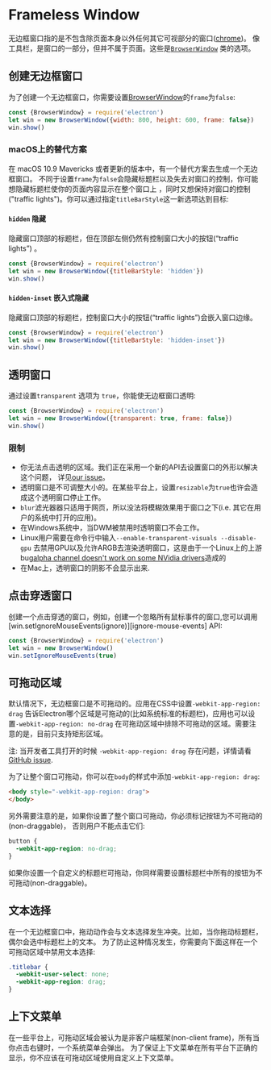 # Frameless Window

无边框窗口指的是不包含除页面本身以外任何其它可视部分的窗口([chrome](https://developer.mozilla.org/en-US/docs/Glossary/Chrome))。
像工具栏，是窗口的一部分，但并不属于页面。这些是[`BrowserWindow`](browser-window.md) 类的选项。

## 创建无边框窗口

为了创建一个无边框窗口，你需要设置[BrowserWindow](browser-window.md)的`frame`为`false`:


```javascript
const {BrowserWindow} = require('electron')
let win = new BrowserWindow({width: 800, height: 600, frame: false})
win.show()
```

### macOS上的替代方案

在 macOS 10.9 Mavericks 或者更新的版本中，有一个替代方案去生成一个无边框窗口。
不同于设置`frame`为`false`会隐藏标题栏以及失去对窗口的控制，你可能想隐藏标题栏使你的页面内容显示在整个窗口上
，同时又想保持对窗口的控制("traffic lights")。你可以通过指定`titleBarStyle`这一新选项达到目标:

#### `hidden` 隐藏

隐藏窗口顶部的标题栏，但在顶部左侧仍然有控制窗口大小的按钮(“traffic lights”) 。

```javascript
const {BrowserWindow} = require('electron')
let win = new BrowserWindow({titleBarStyle: 'hidden'})
win.show()
```
#### `hidden-inset` 嵌入式隐藏
隐藏窗口顶部的标题栏，控制窗口大小的按钮(“traffic lights”)会嵌入窗口边缘。

```javascript
const {BrowserWindow} = require('electron')
let win = new BrowserWindow({titleBarStyle: 'hidden-inset'})
win.show()
```

## 透明窗口

通过设置`transparent` 选项为 `true`，你能使无边框窗口透明:

```javascript
const {BrowserWindow} = require('electron')
let win = new BrowserWindow({transparent: true, frame: false})
win.show()
```

### 限制

* 你无法点击透明的区域。我们正在采用一个新的API去设置窗口的外形以解决这个问题，
  详见[our issue](https://github.com/electron/electron/issues/1335)。
* 透明窗口是不可调整大小的。在某些平台上，设置`resizable`为`true`也许会造成这个透明窗口停止工作。
* `blur`滤光器器只适用于网页，所以没法将模糊效果用于窗口之下(i.e. 其它在用户的系统中打开的应用)。
* 在Windows系统中，当DWM被禁用时透明窗口不会工作。
* Linux用户需要在命令行中输入`--enable-transparent-visuals --disable-gpu`
  去禁用GPU以及允许ARGB去渲染透明窗口，这是由于一个Linux上的上游bug[alpha channel doesn't work on some
  NVidia drivers](https://code.google.com/p/chromium/issues/detail?id=369209)造成的
* 在Mac上，透明窗口的阴影不会显示出来.

## 点击穿透窗口
创建一个点击穿透的窗口，例如，创建一个忽略所有鼠标事件的窗口,您可以调用
[win.setIgnoreMouseEvents(ignore)][ignore-mouse-events]
API:

```javascript
const {BrowserWindow} = require('electron')
let win = new BrowserWindow()
win.setIgnoreMouseEvents(true)
```

## 可拖动区域

默认情况下，无边框窗口是不可拖动的。应用在CSS中设置`-webkit-app-region: drag`
告诉Electron哪个区域是可拖动的(比如系统标准的标题栏)，应用也可以设置`-webkit-app-region: no-drag`
在可拖动区域中排除不可拖动的区域。需要注意的是，目前只支持矩形区域。

注: 当开发者工具打开的时候 `-webkit-app-region: drag` 存在问题，详情请看 [GitHub issue](https://github.com/electron/electron/issues/3647).


为了让整个窗口可拖动，你可以在`body`的样式中添加`-webkit-app-region: drag`:

```html
<body style="-webkit-app-region: drag">
</body>
```

另外需要注意的是，如果你设置了整个窗口可拖动，你必须标记按钮为不可拖动的(non-draggable)，
否则用户不能点击它们:

```css
button {
  -webkit-app-region: no-drag;
}
```

如果你设置一个自定义的标题栏可拖动，你同样需要设置标题栏中所有的按钮为不可拖动(non-draggable)。

## 文本选择

在一个无边框窗口中，拖动动作会与文本选择发生冲突。比如，当你拖动标题栏，偶尔会选中标题栏上的文本。
为了防止这种情况发生，你需要向下面这样在一个可拖动区域中禁用文本选择:

```css
.titlebar {
  -webkit-user-select: none;
  -webkit-app-region: drag;
}
```

## 上下文菜单

在一些平台上，可拖动区域会被认为是非客户端框架(non-client frame)，所有当你点击右键时，一个系统菜单会弹出。
为了保证上下文菜单在所有平台下正确的显示，你不应该在可拖动区域使用自定义上下文菜单。

